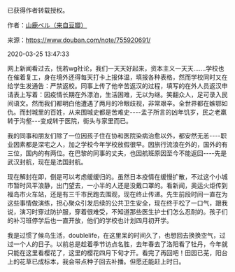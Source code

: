 已获得作者转载授权。


作者：[山鹿ベル（来自豆瓣）](https://www.douban.com/people/egawa/)


来源：https://www.douban.com/note/755920691/


2020-03-25 13:47:33


网上新闻看过去，恍若wg社论，我们一天天好起来，资本主义一天天.......学校也在催着复工，身在境外还得每天打卡上报体温，填报各种表格，然而学校同时又在给学生发通告：严禁返校。同事上传了他辛苦返汉的过程，填写的在外人员返汉申请表上写着：因疫情长期在外漂泊，生活困难，无以为继。笑翻众人，足可录入民间语文。然而我们都明白他遭遇了两月的冷眼歧视，非常艰辛。全世界都在嫉鄂如仇。而封城里的百姓，从来围城史都是苦难史----孟子所言的凶年饥岁，民之老羸转于沟壑---变成转于医院，街头与家里而已。  

我的同事和朋友们除了一位因孩子住在协和医院染病治愈以外，都安然无恙----职业因素都是深宅之人，加之学校今年学校放假很早。因旅行流浪在外的，国外的有三位，国内的有两位。在巴黎的同事的丈夫，也因航班原因至今不能返回----先是武汉封航，现在是法国封航。  

现在解封在即，倒是可以考虑缓缓归的。虽然日本疫情在缓慢扩散，不过这个小城市暂时风平浪静，出门望去，一小半的人还是没戴口罩的。看新闻，奥运火炬传到福岛市火车站，还是有三千市民跑去围观，现在终止传递。先生前段时间一直在为这些事情做演练，担心聚众引发后续的公共卫生安全，现在终于松了一口气，跟我说，演习时穿过防护服，穿着很难受，不知道那些医生护士们怎么忍耐的。孩子们的补习班停学后也一直开放，他们的学校也计划四月初开学。  

我是过惯了候鸟生活，doublelife，在这里呆的时间久了，也想回去换换空气，过过一个人的日子。以前总是趁着季节访点名胜，去年春去了洛阳看了牡丹，今年就只能在这里看樱花了，这里的樱花四月下旬才开。看完了再回吧！田园已芜，阳台上的花草已成标本，我会带点种子回去补播。但愿还能赶上时日。  

